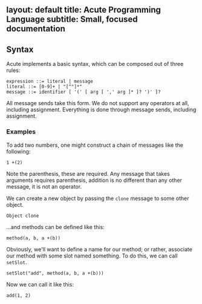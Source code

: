 layout: default
title: Acute Programming Language
subtitle: Small, focused documentation
---
## Syntax

Acute implements a basic syntax, which can be composed out of three rules:

    expression ::= literal | message
    literal ::= [0-9]+ | "[^"]*"
    message ::= identifier [ '(' [ arg [ ',' arg ]* ]? ')' ]?

All message sends take this form. We do not support any operators at all, including assignment. Everything is done through message sends, including assignment.

### Examples

To add two numbers, one might construct a chain of messages like the following:

    1 +(2)

Note the parenthesis, these are required. Any message that takes arguments requires parenthesis, addition is no different than any other message, it is not an operator.

We can create a new object by passing the `clone` message to some other object.

    Object clone

…and methods can be defined like this:

    method(a, b, a +(b))

Obviously, we'll want to define a name for our method; or rather, associate our method with some slot named something. To do this, we can call `setSlot`.

    setSlot("add", method(a, b, a +(b)))

Now we can call it like this:

    add(1, 2)
